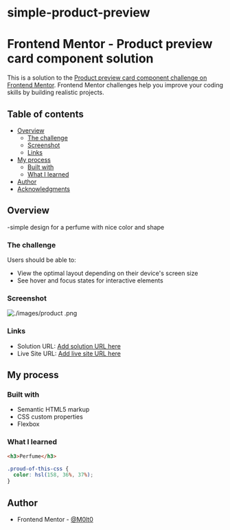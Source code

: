 # simple-product-preview

# Frontend Mentor - Product preview card component solution

This is a solution to the [Product preview card component challenge on Frontend Mentor](https://www.frontendmentor.io/challenges/product-preview-card-component-GO7UmttRfa). Frontend Mentor challenges help you improve your coding skills by building realistic projects.

## Table of contents

- [Overview](#overview)
  - [The challenge](#the-challenge)
  - [Screenshot](#screenshot)
  - [Links](#links)
- [My process](#my-process)
  - [Built with](#built-with)
  - [What I learned](#what-i-learned)
- [Author](#author)
- [Acknowledgments](#acknowledgments)

## Overview

-simple design for a perfume with nice color and shape

### The challenge

Users should be able to:

- View the optimal layout depending on their device's screen size
- See hover and focus states for interactive elements

### Screenshot

![./images/product .png](./screenshot.jpg)

### Links

- Solution URL: [Add solution URL here](https://your-solution-url.com)
- Live Site URL: [Add live site URL here](https://m0lt0.github.io/simple-product-preview/)

## My process

### Built with

- Semantic HTML5 markup
- CSS custom properties
- Flexbox

### What I learned

```html
<h3>Perfume</h3>
```

```css
.proud-of-this-css {
  color: hsl(158, 36%, 37%);
}
```

## Author

- Frontend Mentor - [@M0lt0](https://www.frontendmentor.io/profile/M0lt0)
